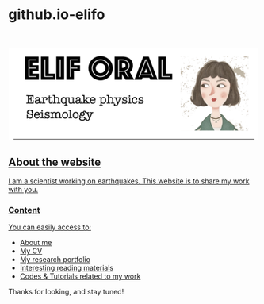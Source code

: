 # github.io-elifo


<!-- PROJECT SHIELDS -->
<!--
*** I'm using markdown "reference style" links for readability.
*** Reference links are enclosed in brackets [ ] instead of parentheses ( ).
*** See the bottom of this document for the declaration of the reference variables
*** for contributors-url, forks-url, etc. This is an optional, concise syntax you may use.
*** https://www.markdownguide.org/basic-syntax/#reference-style-links
-->

<!-- PROJECT LOGO -->
<br />
<p align="center">
  <a href="https://elifo.github.io/index.html">
    <img src="./images/elif_oral_header.png" alt="Logo" width='502px;>
  </a>

  <h3 align="center">elifo.github.io</h3>

  <p align="center">
    Elif Oral's personal website
  </p>

</p>

  
<!-- ABOUT THE PROJECT -->
## About the website
I am a scientist working on earthquakes. This website is to share my work with you.
<!-- **To avoid retyping too much info. Do a search and replace with your text editor for the following:**
`github_username`, `repo_name`, `twitter_handle`, `email`, `project_title`, `project_description`
 -->

### Content
You can easily access to:

* [About me](https://elifo.github.io/about.html)
* [My CV](https://drive.google.com/file/d/1mF96xNhRptWsd5A1F3P99ItNbPr1fexF/view?usp=sharing)
* [My research portfolio](https://elifo.github.io/highlights.html)
* [Interesting reading materials](https://workflowy.com/s/golden-biblio-list/P8rZyO6IBaBKqqth)
* [Codes & Tutorials related to my work](https://github.com/elifo/elifo.github.io/blob/main/tutorials/all_topics.md)


Thanks for looking, and stay tuned!




